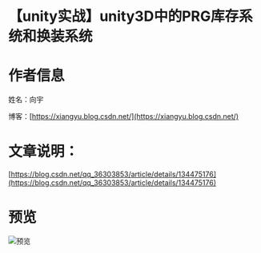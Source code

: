 # 【unity实战】unity3D中的PRG库存系统和换装系统

# 作者信息
姓名：向宇

博客：[https://xiangyu.blog.csdn.net/](https://xiangyu.blog.csdn.net/)

# 文章说明：
[https://blog.csdn.net/qq_36303853/article/details/134475176](https://blog.csdn.net/qq_36303853/article/details/134475176)

# 预览

![预览](https://img-blog.csdnimg.cn/5ec6d65b47c045d1915c52c515f0fdbe.gif)